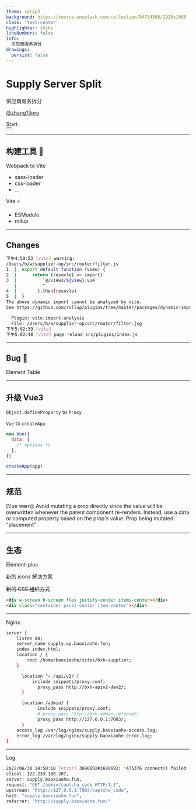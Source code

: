 ```yaml
---
theme: seriph
background: https://source.unsplash.com/collection/94734566/1920x1080
class: 'text-center'
highlighter: shiki
lineNumbers: false
info: |
  供应商服务拆分
drawings:
  persist: false
---
```


# Supply Server Split

供应商服务拆分

@[zhang13pro](https://github.com/zhang13pro)

<div class="pt-12">
  <span @click="$slidev.nav.next" class="px-2 py-1 rounded cursor-pointer" hover="bg-white bg-opacity-10">
    Start <carbon:arrow-right class="inline"/>
  </span>
</div>

<div class="abs-br m-6 flex gap-2">
  <button @click="$slidev.nav.openInEditor()" title="Open in Editor" class="text-xl icon-btn opacity-50 !border-none !hover:text-white">
    <carbon:edit />
  </button>
  <a href="https://github.com/zhang13pro" target="_blank" alt="GitHub"
    class="text-xl icon-btn opacity-50 !border-none !hover:text-white">
    <carbon-logo-github />
  </a>
</div>

<!-- https://juejin.cn/post/6844903838449664013 -->

---

## 构建工具 🔧

Webpack to Vite

- sass-loader
- css-loader
- ...

Vite ⚡️

- ESModule
- rollup

---

## Changes

```bash
下午4:59:53 [vite] warning:
/Users/h/w/supplier-op/src/router/filter.js
1  |  export default function (view) {
2  |      return (resovle) => import(
3  |          `@/views/${view}.vue`
   |          ^
4  |        ).then(resovle)
5  |  }
The above dynamic import cannot be analyzed by vite.
See https://github.com/rollup/plugins/tree/master/packages/dynamic-import-vars#limitations for supported dynamic import formats. If this is intended to be left as-is, you can use the /* @vite-ignore */ comment inside the import() call to suppress this warning.

  Plugin: vite:import-analysis
  File: /Users/h/w/supplier-op/src/router/filter.jsg
下午5:02:39 [vite]
下午5:02:48 [vite] page reload src/plugins/index.js
```

---

## Bug 🐛

Element Table

---

## 升级 Vue3

`Object.defineProperty` to `Proxy`

`Vue` to `createApp`

<v-click>

```js {monaco}
new Vue({
  data: {
    /* options */
  },
})
```

</v-click>

<v-click>

```js {monaco}
createApp(app)
```

</v-click>

<!-- 原型 -->

---

## 规范

[Vue warn]: Avoid mutating a prop directly since the value will be overwritten whenever the parent component re-renders. Instead, use a data or computed property based on the prop's value. Prop being mutated: "placement"

---

## 生态

<v-click>

Element-plus

</v-click>

<v-click>

新的 icons 解决方案

</v-click>

<v-click>

~~新的 CSS 组织方式~~

```html {monaco}
<div w-screen h-screen flex justify-center items-center></div>
<div class="container panel-center item-center"></div>
```

</v-click>

---

Nginx

```bash {monaco}
server {
    listen 80;
    server_name supply.op.baoxiaohe.fun;
    index index.html;
    location / {
        root /home/baoxiaohe/sites/bxh-supplier;
    }

	  location ^~ /api/v2/ {
	      include snippets/proxy.conf;
		    proxy_pass http://bxh-apiv2-dev2/;
	  }

	  location /admin/ {
		    include snippets/proxy.conf;
		    # proxy_pass http://bxh-admin-release/;
		    proxy_pass http://127.0.0.1:7003/;
	  }
    access_log /var/log/nginx/supply.baoxiaohe-access.log;
    error_log /var/log/nginx/supply.baoxiaohe-error.log;
}
```

---

Log

```bash
2022/06/30 14:58:18 [error] 3690692#3690692: *475376 connect() failed (111: Connection refused) while connecting to upstream,
client: 122.233.188.207,
server: supply.baoxiaohe.fun,
request: "GET /admin/captcha_code HTTP/1.1",
upstream: "http://127.0.0.1:7003/captcha_code",
host: "supply.baoxiaohe.fun",
referrer: "http://supply.baoxiaohe.fun/"
```
